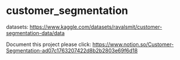 # customer_segmentation
datasets: https://www.kaggle.com/datasets/ravalsmit/customer-segmentation-data/data

Document this project please click: https://www.notion.so/Customer-Segmentation-ad07c1763207422d8b2b2803e69f6d18

